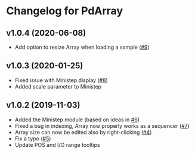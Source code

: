 # Changelog for PdArray

## v1.0.4 (2020-06-08)

- Add option to resize Array when loading a sample ([#9](https://github.com/mgunyho/PdArray/issues/9))

## v1.0.3 (2020-01-25)

- Fixed issue with Ministep display ([#8](https://github.com/mgunyho/PdArray/issues/8))
- Added scale parameter to Ministep

## v1.0.2 (2019-11-03)

- Added the Ministep module (based on ideas in [#6](https://github.com/mgunyho/PdArray/issues/6))
- Fixed a bug in indexing, Array now properly works as a sequencer ([#7](https://github.com/mgunyho/PdArray/issues/7))
- Array size can now be edited also by right-clicking ([#4](https://github.com/mgunyho/PdArray/issues/4))
- Fix a typo ([#5](https://github.com/mgunyho/PdArray/issues/5))
- Update POS and I/O range tooltips
